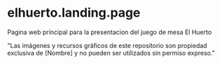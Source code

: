 # elhuerto.landing.page
Pagina web principal para la presentacion del juego de mesa El Huerto

"Las imágenes y recursos gráficos de este repositorio son propiedad exclusiva de [Nombre] y no pueden ser utilizados sin permiso expreso."
